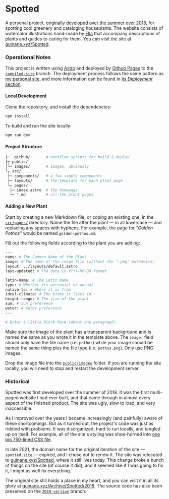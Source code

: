 # Spotted

A personal project, [originally developed over the summer over 2018](#historical), for spotting cool
greenery and cataloging houseplants. The website consists of watercolor illustrations hand-made by
[Ella](https://github.com/Ella-Minicola) that accompany descriptions of plants and guides to caring
for them. You can visit the site at [guinane.xyz/Spotted](https://guinane.xyz/Spotted).

### Operational Notes

This project is written using [Astro](https://astro.build) and deployed by [Github Pages](https://pages.github.com)
to the [`compiled-site`](https://github.com/qjack001/Spotted/tree/compiled-site) branch. The deployment process
follows the same pattern as [my personal site](https://github.com/qjack001/qjack001.github.io/), and more information
can  be found in [its _Deployment_ section](https://github.com/qjack001/qjack001.github.io/#deployment).

#### Local Development

Clone the repository, and install the dependencies:

```bash
npm install
```

To build and run the site locally:

```bash
npm run dev
```

#### Project Structure

```bash
├─ .github/       # workflow scripts for build & deploy
├┬ public/
│└─ images/       # images, obviously
└┬ src/
 ├─ components/   # a few simple components
 ├─ layouts/      # the template for each plant page
 └┬ pages/
  ├─ index.astro  # the homepage
  └─ *.md         # all the plant pages
```

#### Adding a New Plant

Start by creating a new Markdown file, or coping an existing one, in the [`src/pages/`](./src/pages)
directory. Name the file after the plant — in all lowercase — and replacing any spaces with hyphens.
For example, the page for _"Golden Pothos"_ would be named `golden-pothos.md`.

Fill out the following fields according to the plant you are adding:

```bash
---
name: # The Common Name of the Plant
image: # The name of the image file (without the ".png" extension)
layout: ../layouts/default.astro
last-updated: # The date in YYYY-MM-DD format

latin-name: # The Latin Name
type: # Whether its perennial or annual
native-to: # Where it is from
ideal-climate: # The biome it lives in
height-range: # The size of the plant
sun: # Sun preference
water: # Water preference
---

# Enter a little blurb here (about one paragraph).
```

Make sure the image of the plant has a transparent background and is named the same as you wrote it
in the template above. The `image:` field should only have the file name (i.e. `pothos`) while your
image should be named the same thing plus the file type (i.e. `pothos.png`). Only use PNG images.

Drop the image file into the [`public/images`](./public/images) folder. If you are running the site
locally, you will need to stop and restart the development server.

### Historical

Spotted was first developed over the summer of 2018. It was the first multi-paged website I had ever
built, and that came through in almost every aspect of the finished product. The site was ugly, slow
to load, and very inaccessible.

As I improved over the years I became increasingly (and painfully) aware of these shortcomings. But
as it turned out, the project's code was just as riddled with problems. It was disorganized, hard
to run locally, and tangled up on itself. For example, all of the site's styling was shoe-horned
into [one big 750-lined CSS file](https://github.com/qjack001/Spotted/blob/2018-version/style.css).

In late 2021, the domain name for the original iteration of the site — `spotted.site` — expired, and
I chose not to renew it. The site was relocated to [guinane.xyz/Spotted](https://guinane.xyz/Spotted),
where it still lives today. This change broke a bunch of things on the site (of course it did), and
it seemed like if I was going to fix it, I might as well fix everything.

The original site still holds a place in my heart, and you can visit it in all its glory at
[guinane.xyz/Archive/Spotted/2018](https://guinane.xyz/Archive/Spotted/2018). The source code has
also been preserved on the [`2018-version`](https://github.com/qjack001/Spotted/tree/2018-version)
branch.
